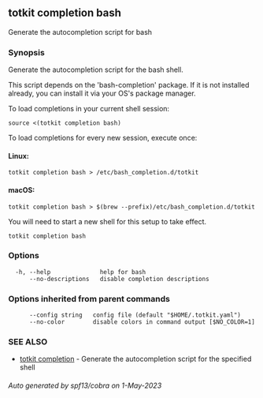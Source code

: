 ## totkit completion bash

Generate the autocompletion script for bash

### Synopsis

Generate the autocompletion script for the bash shell.

This script depends on the 'bash-completion' package.
If it is not installed already, you can install it via your OS's package manager.

To load completions in your current shell session:

	source <(totkit completion bash)

To load completions for every new session, execute once:

#### Linux:

	totkit completion bash > /etc/bash_completion.d/totkit

#### macOS:

	totkit completion bash > $(brew --prefix)/etc/bash_completion.d/totkit

You will need to start a new shell for this setup to take effect.


```
totkit completion bash
```

### Options

```
  -h, --help              help for bash
      --no-descriptions   disable completion descriptions
```

### Options inherited from parent commands

```
      --config string   config file (default "$HOME/.totkit.yaml")
      --no-color        disable colors in command output [$NO_COLOR=1]
```

### SEE ALSO

* [totkit completion](totkit_completion.md)	 - Generate the autocompletion script for the specified shell

###### Auto generated by spf13/cobra on 1-May-2023
